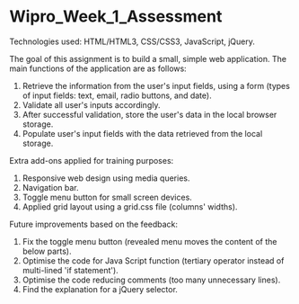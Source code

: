 # Wipro_Week_1_Assessment

Technologies used: HTML/HTML3, CSS/CSS3, JavaScript, jQuery.

The goal of this assignment is to build a small, simple web application. The main functions of the application are as follows:
1. Retrieve the information from the user's input fields, using a form (types of input fields: text, email, radio buttons, and date).
2. Validate all user's inputs accordingly.
3. After successful validation, store the user's data in the local browser storage.
4. Populate user's input fields with the data retrieved from the local storage.

Extra add-ons applied for training purposes:
1. Responsive web design using media queries.
2. Navigation bar.
3. Toggle menu button for small screen devices.
4. Applied grid layout using a grid.css file (columns' widths).

Future improvements based on the feedback:
1. Fix the toggle menu button (revealed menu moves the content of the below parts).
2. Optimise the code for Java Script function (tertiary operator instead of multi-lined 'if statement').
3. Optimise the code reducing comments (too many unnecessary lines).
4. Find the explanation for a jQuery selector. 
